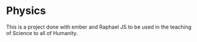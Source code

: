 Physics
===========

This is a project done with ember and Raphael JS to be used in the teaching of Science to all of Humanity. 
